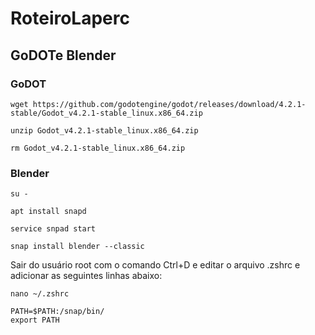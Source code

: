 # RoteiroLaperc

## GoDOTe Blender

### GoDOT
```
wget https://github.com/godotengine/godot/releases/download/4.2.1-stable/Godot_v4.2.1-stable_linux.x86_64.zip
```

```
unzip Godot_v4.2.1-stable_linux.x86_64.zip
```

```
rm Godot_v4.2.1-stable_linux.x86_64.zip
```

### Blender
```
su -
```

```
apt install snapd
```

```
service snpad start
```

```
snap install blender --classic
```

Sair do usuário root com o comando Ctrl+D e editar o arquivo .zshrc e adicionar as seguintes linhas abaixo:

```
nano ~/.zshrc
```


```
PATH=$PATH:/snap/bin/
export PATH
```




